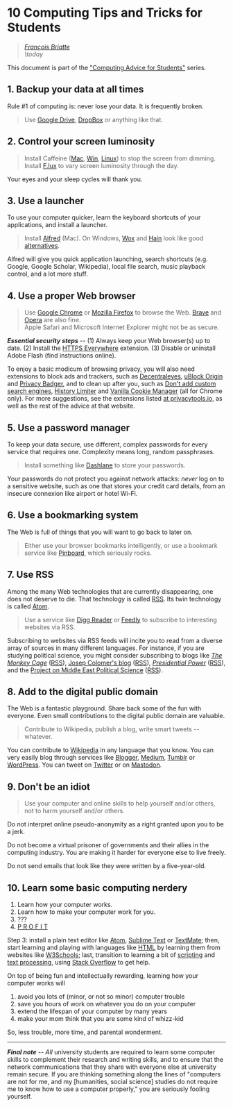 # 10 Computing Tips and Tricks for Students

> _[François Briatte](mailto:f.briatte@gmail.com)_  
> _\today_

This document is part of the ["Computing Advice for Students"][computing] series.

[computing]: https://github.com/briatte/computing

## 1. Backup your data at all times

Rule #1 of computing is: never lose your data. It is frequently broken.

> Use [Google Drive][google-drive], [DropBox][dropbox] or anything like that.

[google-drive]: https://www.google.com/drive/
[dropbox]: https://www.dropbox.com/

## 2. Control your screen luminosity

> Install Caffeine ([Mac][caffeine-mac], [Win][caffeine-win], [Linux][caffeine-linux]) to stop the screen from dimming.  
> Install [F.lux][flux] to vary screen luminosity through the day.

[caffeine-mac]: http://lightheadsw.com/caffeine/
[caffeine-win]: http://www.zhornsoftware.co.uk/caffeine/index.html
[caffeine-linux]: https://github.com/kzar/caffeine
[flux]: https://justgetflux.com/

Your eyes and your sleep cycles will thank you.

## 3. Use a launcher

To use your computer quicker, learn the keyboard shortcuts of your applications, and install a launcher.

> Install [Alfred][alfred] (Mac).  On Windows, [Wox][wox] and [Hain][hain] look like good [alternatives][alfred-alternatives].

[alfred]: https://www.alfredapp.com/
[alfred-alternatives]: https://alternativeto.net/software/alfred/
[wox]: http://www.getwox.com/
[hain]: https://hainproject.github.io/hain/

Alfred will give you quick application launching, search shortcuts (e.g. Google, Google Scholar, Wikipedia), local file search, music playback control, and a lot more stuff.

## 4. Use a proper Web browser

> Use [Google Chrome][chrome] or [Mozilla Firefox][firefox] to browse the Web. [Brave][brave] and [Opera][opera] are also fine.  
> Apple Safari and Microsoft Internet Explorer might not be as secure.

<!-- Safari extensions:
     https://github.com/learn-anything/safari-extensions -->

___Essential security steps___ -- (1) Always keep your Web browser(s) up to date. (2) Install the [HTTPS Everywhere][https-everywhere] extension. (3) Disable or uninstall Adobe Flash (find instructions online).

[brave]: https://brave.com/
[chrome]: https://www.google.com/chrome/
[firefox]: https://www.mozilla.org/en-US/firefox/
[safari]: https://www.apple.com/safari/
[opera]: http://www.opera.com/
[https-everywhere]: https://www.eff.org/https-everywhere

To enjoy a basic modicum of browsing privacy, you will also need extensions to block ads and trackers, such as [Decentraleyes][decentraleyes], [uBlock Origin][ublock-origin] and [Privacy Badger][privacy-badger], and to clean up after you, such as [Don't add custom search engines][no-search-engines], [History Limiter][history-limiter] and [Vanilla Cookie Manager][vanilla-cookie-manager] (all for Chrome only). For more suggestions, see the extensions listed [at privacytools.io][privacy-tools], as well as the rest of the advice at that website.

[no-search-engines]: https://chrome.google.com/webstore/detail/dont-add-custom-search-en/dnodlcololidkjgbpeoleabmkocdhacc
[decentraleyes]: https://decentraleyes.org/
[ublock-origin]: https://github.com/gorhill/uBlock
[privacy-badger]: https://www.eff.org/privacybadger
[history-limiter]: https://chrome.google.com/webstore/detail/history-limiter-custom/ibpfkplbhnbiklpjacjbaelahebmbmpp
[vanilla-cookie-manager]: https://github.com/laktak/vanilla-chrome
[privacy-tools]: https://www.privacytools.io/#addons

## 5. Use a password manager

To keep your data secure, use different, complex passwords for every service that requires one. Complexity means long, random passphrases.

> Install something like [Dashlane][dashlane] to store your passwords.

[dashlane]: https://www.dashlane.com/

Your passwords do not protect you against network attacks: _never_ log on to a sensitive website, such as one that stores your credit card details, from an insecure connexion like airport or hotel Wi-Fi.

## 6. Use a bookmarking system

The Web is full of things that you will want to go back to later on.

> Either use your browser bookmarks intelligently, or use a bookmark service like [Pinboard][pinboard], which seriously rocks.

[pinboard]: https://pinboard.in/

## 7. Use RSS

Among the many Web technologies that are currently disappearing, one does not deserve to die. That technology is called [RSS][rss]. Its twin technology is called [Atom][atom].

> Use a service like [Digg Reader][digg-reader] or [Feedly][feedly] to subscribe to interesting websites via RSS.

Subscribing to websites via RSS feeds will incite you to read from a diverse array of sources in many different languages. For instance, if you are studying political science, you might consider subscribing to blogs like _[The Monkey Cage][monkey-cage]_ ([RSS][monkey-cage-rss]), [Josep Colomer's blog][josep-colomer] ([RSS][josep-colomer-rss]), *[Presidential Power][presidential-power]* ([RSS][presidential-power-rss]), and the [Project on Middle East Political Science][pomeps] ([RSS][pomeps-rss]).

[rss]: https://en.wikipedia.org/wiki/RSS
[atom]: https://en.wikipedia.org/wiki/Atom_(standard)
[digg-reader]: https://digg.com/reader
[feedly]: https://feedly.com/
[monkey-cage]: https://www.washingtonpost.com/news/monkey-cage/
[monkey-cage-rss]: http://feeds.washingtonpost.com/rss/rss_monkey-cage
[josep-colomer]: https://jcolomer.blogspot.com/
[josep-colomer-rss]: https://jcolomer.blogspot.com/feeds/posts/default
[presidential-power]: http://presidential-power.com/
[presidential-power-rss]: http://presidential-power.com/?feed=rss2
[pomeps]: https://pomeps.org/
[pomeps-rss]: https://pomeps.org/feed/

## 8. Add to the digital public domain

The Web is a fantastic playground. Share back some of the fun with everyone. Even small contributions to the digital public domain are valuable.

> Contribute to Wikipedia, publish a blog, write smart tweets -- whatever.

You can contribute to [Wikipedia][wikipedia] in any language that you know. You can very easily blog through services like [Blogger][blogger], [Medium][medium], [Tumblr][tumblr] or [WordPress][wordpress]. You can tweet on [Twitter][twitter] or on [Mastodon][mastodon].

[wikipedia]: https://www.wikipedia.org/
[blogger]: https://www.blogger.com/
[medium]: https://medium.com/
[tumblr]: https://www.tumblr.com/
[wordpress]: https://wordpress.com/
[twitter]: https://twitter.com/
[mastodon]: https://mastodon.social/

## 9. Don't be an idiot

> Use your computer and online skills to help yourself and/or others, not to harm yourself and/or others.

Do not interpret online pseudo-anonymity as a right granted upon you to be a jerk.

Do not become a virtual prisoner of governments and their allies in the computing industry. You are making it harder for everyone else to live freely.

Do not send emails that look like they were written by a five-year-old.

## 10. Learn some basic computing nerdery

1. Learn how your computer works.
2. Learn how to make your computer work for you.
3. ???
4. [P R O F I T](http://knowyourmeme.com/memes/profit)

Step 3: install a plain text editor like [Atom][atom-editor], [Sublime Text][sublime-text] or [TextMate][textmate]; then, start learning and playing with languages like [HTML][html] by learning them from websites like [W3Schools][w3schools]; last, transition to learning a bit of [scripting][bash] and [text processing][regex], using [Stack Overflow][stack-overflow] to get help.

[atom-editor]: https://atom.io/
[sublime-text]: https://www.sublimetext.com/
[textmate]: https://github.com/textmate/textmate
[html]: https://en.wikipedia.org/wiki/HTML
[w3schools]: https://www.w3schools.com/
[bash]: http://shop.oreilly.com/product/0636920058304.do
[regex]: https://github.com/zeeshanu/learn-regex
[stack-overflow]: https://stackoverflow.com/

On top of being fun and intellectually rewarding, learning how your computer works will

1. avoid you lots of (minor, or not so minor) computer trouble
2. save you hours of work on whatever you do on your computer
3. extend the lifespan of your computer by many years
4. make your mom think that you are some kind of whizz-kid

So, less trouble, more time, and parental wonderment.

* * *

___Final note___ -- _All_ university students are required to learn some computer skills to complement their research and writing skills, and to ensure that the network communications that they share with everyone else at university remain secure. If you are thinking something along the lines of "computers are not for me, and my [humanities, social science] studies do not require me to know how to use a computer properly," you are seriously fooling yourself.
